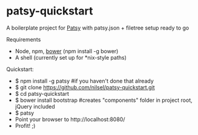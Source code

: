 patsy-quickstart
================

A boilerplate project for [Patsy](http://github.com/phun-ky/patsy) with patsy.json + filetree setup ready to go

Requirements
- Node, npm, [bower](https://github.com/twitter/bower) (npm install -g bower)
- A shell (currently set up for *nix-style paths)

Quickstart:
- $ npm install -g patsy #if you haven't done that already
- $ git clone https://github.com/nilsel/patsy-quickstart.git
- $ cd patsy-quickstart
- $ bower install bootstrap #creates "components" folder in project root, jQuery included
- $ patsy
- Point your browser to http://localhost:8080/
- Profit! ;)
